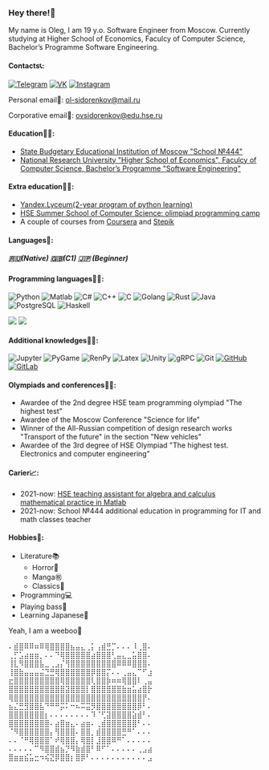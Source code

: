 ### Hey there!👋
My name is Oleg, I am 19 y.o. Software Engineer from Moscow.
Currently studying at Higher School of Economics, Faculcy of Computer Science, Bachelor’s Programme Software Engineering.

#### Contacts📞:
[![Telegram](https://img.shields.io/badge/telegram-1DA1F2?logo=telegram&style=for-the-badge&logoColor=fff)](https://t.me/olegsama)
[![VK](https://img.shields.io/badge/VK-4b74a2?logo=vk&style=for-the-badge&logoColor=fff)](https://vk.com/olegsama)
[![Instagram](https://img.shields.io/badge/Instagram-fd5342?logo=instagram&style=for-the-badge&logoColor=fff)](https://www.instagram.com/off____luck)

Personal email💌: ol-sidorenkov@mail.ru

Corporative email📩: ovsidorenkov@edu.hse.ru

#### Education👨‍🎓:
- [State Budgetary Educational Institution of Moscow "School №444"](https://schv444.mskobr.ru)
- [National Research University "Higher School of Economics", Faculcy of Computer Science, Bachelor’s Programme "Software Engineering"](https://www.hse.ru/en/ba/se)

#### Extra education👨‍🔧:
- [Yandex.Lyceum(2-year program of python learning)](https://yandexlyceum.ru)
- [HSE Summer School of Computer Science: olimpiad programming camp](https://cs.hse.ru/csss)
- A couple of courses from [Coursera](https://www.coursera.org) and [Stepik](https://stepik.org/users/153748980/certificates)

#### Languages👅:
##### 🇷🇺(Native) 🇬🇧(C1) 🇯🇵 (Beginner)

#### Programming languages👨‍💻:
![Python](https://img.shields.io/badge/-Python-ffd541?style=for-the-badge&logo=Python)
![Matlab](https://img.shields.io/badge/Matlab-d4291c?style=for-the-badge)
![C#](https://img.shields.io/badge/C%23-5C2D91?style=for-the-badge&logo=csharp&logoColor=fff)
![C++](https://img.shields.io/badge/C++-1c598f?style=for-the-badge&logo=cplusplus&logoColor=fff)
![C](https://img.shields.io/badge/C-7f8a98?style=for-the-badge&logo=c&logoColor=fff)
![Golang](https://img.shields.io/badge/-Golang-f7d3a4?style=for-the-badge&logo=go&logoColor=6cc)
![Rust](https://img.shields.io/badge/-Rust-868782?style=for-the-badge&logo=rust&logoColor=633)
![Java](https://img.shields.io/badge/-Java-eeeeee?style=for-the-badge&logo=java&logoColor=f00)
![PostgreSQL](https://img.shields.io/badge/PostgreSQL-add4ff?style=for-the-badge&logo=PostgreSQL&logoColor=336791)
![Haskell](https://img.shields.io/badge/-Haskell-eeeeee?style=for-the-badge&logo=haskell&logoColor=658)

<p align="left"><img src="https://github-readme-stats.vercel.app/api/top-langs/?username=OFFLUCK&langs_count=20&layout=compact"/>
<img src="https://github-readme-stats.vercel.app/api?username=OFFLUCK"/></p>

#### Additional knowledges👨‍🏭:
![Jupyter](https://img.shields.io/badge/-Jupyter-616362?style=for-the-badge&logo=jupyter&logoColor=f63)
![PyGame](https://img.shields.io/badge/-PyGame-00aa00?style=for-the-badge)
![RenPy](https://img.shields.io/badge/-RenPy-ffad55?style=for-the-badge)
![Latex](https://img.shields.io/badge/-Latex-4dffff?style=for-the-badge&logo=latex&logoColor=044)
![Unity](https://img.shields.io/badge/-Unity-eeeeee?style=for-the-badge&logo=unity&logoColor=000)
![gRPC](https://img.shields.io/badge/-gRPC-2da6af?style=for-the-badge)
![Git](https://img.shields.io/badge/-Git-e25a39?style=for-the-badge&logo=git&logoColor=fff)
[![GitHub](https://img.shields.io/badge/-GitHub-25292e?style=for-the-badge&logo=github&logoColor=fff)](https://github.com/OFFLUCK)
[![GitLab](https://img.shields.io/badge/-GitLab-4a4e9e?style=for-the-badge&logo=gitlab&logoColor=fff)](https://gitlab.com/OFFLUCK)

#### Olympiads and conferences👨‍🏫:
- Awardee of the 2nd degree HSE team programming olympiad "The highest test"
- Awardee of the Moscow Conference "Science for life”
- Winner of the All-Russian competition of design research works "Transport of the future" in the section "New vehicles"
- Awardee of the 3rd degree of HSE Olympiad "The highest test. Electronics and computer engineering”

#### Carier📈:
- 2021-now: [HSE teaching assistant for algebra and calculus mathematical practice in Matlab](https://cs.hse.ru/initiative/2021/2022-1)
- 2021-now: School №444 additional education in programming for IT and math classes teacher

#### Hobbies👾:
- Literature📚
  - Horror👻
  - Manga㊗️
  - Classics🎻
- Programming💻
- Playing bass🎸
- Learning Japanese🎌

Yeah, I am a weeboo🎎

⠄⣾⣿⠿⠿⠶⠿⢿⣿⣿⣿⣿⣦⣤⣄⢀⡅⢠⣾⣛⡉⠄⠄⠄⠸⢀⣿⠄<br/>
⢀⡋⣡⣴⣶⣶⡀⠄⠄⠙⢿⣿⣿⣿⣿⣿⣴⣿⣿⣿⢃⣤⣄⣀⣥⣿⣿⠄<br/>
⢸⣇⠻⣿⣿⣿⣧⣀⢀⣠⡌⢻⣿⣿⣿⣿⣿⣿⣿⣿⣿⠿⠿⠿⣿⣿⣿⠄<br/>
⢸⣿⣷⣤⣤⣤⣬⣙⣛⢿⣿⣿⣿⣿⣿⣿⡿⣿⣿⡍⠄⠄⢀⣤⣄⠉⠋⣰<br/>
⣖⣿⣿⣿⣿⣿⣿⣿⣿⣿⢿⣿⣿⣿⣿⣿⢇⣿⣿⡷⠶⠶⢿⣿⣿⠇⢀⣤<br/>
⣿⣿⣿⣿⣿⣿⣿⣿⣿⣿⣿⣽⣿⣿⣿⡇⣿⣿⣿⣿⣿⣿⣷⣶⣥⣴⣿⡗<br/>
⢿⣿⣿⣿⣿⣿⣿⣿⣿⣿⣿⣿⣿⣿⣿⣿⣿⣿⣿⣿⣿⣿⣿⣿⣿⣿⡟⠄<br/>
⣦⣌⣛⣻⣿⣿⣧⠙⠛⠛⡭⠅⠒⠦⠭⣭⡻⣿⣿⣿⣿⣿⣿⣿⣿⡿⠃⠄<br/>
⣿⣿⣿⣿⣿⣿⣿⡆⠄⠄⠄⠄⠄⠄⠄⠄⠹⠈⢋⣽⣿⣿⣿⣿⣵⣾⠃⠄<br/>
⣿⣿⣿⣿⣿⣿⣿⣿⠄⣴⣿⣶⣄⠄⣴⣶⠄⢀⣾⣿⣿⣿⣿⣿⣿⠃⠄⠄<br/>
⠈⠻⣿⣿⣿⣿⣿⣿⡄⢻⣿⣿⣿⠄⣿⣿⡀⣾⣿⣿⣿⣿⣛⠛⠁⠄⠄⠄<br/>
⠄⠄⠈⠛⢿⣿⣿⣿⠁⠞⢿⣿⣿⡄⢿⣿⡇⣸⣿⣿⠿⠛⠁⠄⠄⠄⠄⠄<br/>
⠄⠄⠄⠄⠄⠉⠻⣿⣿⣾⣦⡙⠻⣷⣾⣿⠃⠿⠋⠁⠄⠄⠄⠄⠄⢀⣠⣴<br/>
⣿⣶⣶⣮⣥⣒⠲⢮⣝⡿⣿⣿⡆⣿⡿⠃⠄⠄⠄⠄⠄⠄⠄⠄⠄⠄⠄⣠<br/>


<!--
**OFFLUCK/OFFLUCK** is a ✨ _special_ ✨ repository because its `README.md` (this file) appears on your GitHub profile.

Here are some ideas to get you started:

- 🔭 I’m currently working on ...
- 🌱 I’m currently learning ...
- 👯 I’m looking to collaborate on ...
- 🤔 I’m looking for help with ...
- 💬 Ask me about ...
- 📫 How to reach me: ...
- 😄 Pronouns: ...
- ⚡ Fun fact: ...
-->
